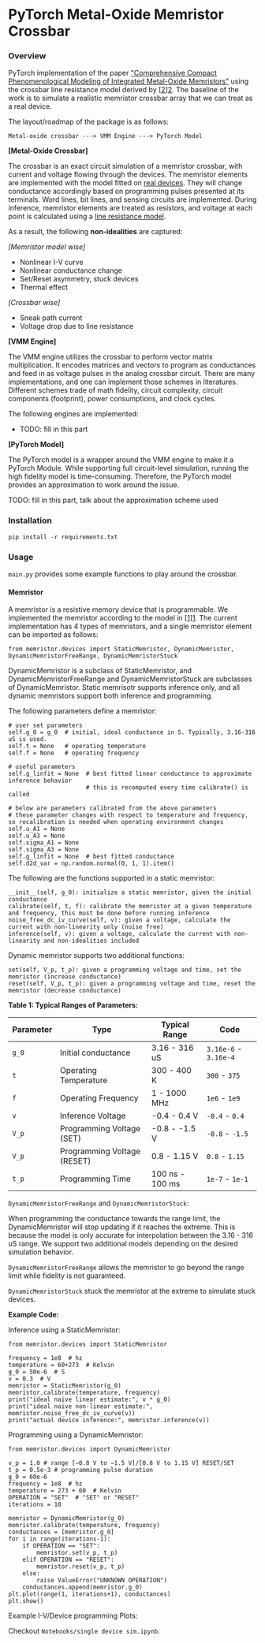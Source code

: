 
# PyTorch Metal-Oxide Memristor Crossbar

### Overview

PyTorch implementation of the paper ["Comprehensive Compact Phenomenological Modeling of Integrated Metal-Oxide Memristors"][1] using the crossbar line resistance model derived by [[2]][2]. The baseline of the work is to simulate a realistic memristor crossbar array that we can treat as a real device.

The layout/roadmap of the package is as follows:

```
Metal-oxide crossbar ---> VMM Engine ---> PyTorch Model
```

**[Metal-Oxide Crossbar]** 

The crossbar is an exact circuit simulation of a memristor crossbar, with current and voltage flowing through the devices. 
The memristor elements are implemented with the model fitted on [real devices][1]. 
They will change conductance accordingly based on programming pulses presented at its terminals. 
Word lines, bit lines, and sensing circuits are implemented. 
During inference, memristor elements are treated as resistors, and voltage at each point is calculated using a [line resistance model][2].

As a result, the following **non-idealities** are captured:

_[Memristor model wise]_
- Nonlinear I-V curve
- Nonlinear conductance change
- Set/Reset asymmetry, stuck devices
- Thermal effect

_[Crossbar wise]_
- Sneak path current
- Voltage drop due to line resistance

**[VMM Engine]** 

The VMM engine utilizes the crossbar to perform vector matrix multiplication. 
It encodes matrices and vectors to program as conductances and feed in as voltage pulses in the analog crossbar circuit. 
There are many implementations, and one can implement those schemes in literatures. 
Different schemes trade of math fidelity, circuit complexity, circuit components (footprint), power consumptions, and clock cycles.

The following engines are implemented:

- TODO: fill in this part

**[PyTorch Model]**

The PyTorch model is a wrapper around the VMM engine to make it a PyTorch Module. 
While supporting full circuit-level simulation, running the high fidelity model is time-consuming. 
Therefore, the PyTorch model provides an approximation to work around the issue. 

TODO: fill in this part, talk about the approximation scheme used

### Installation

```
pip install -r requirements.txt
```

### Usage

`main.py` provides some example functions to play around the crossbar.

#### **Memristor**

A memristor is a resistive memory device that is programmable. 
We implemented the memristor according to the model in [[1]][1].
The current implementation has 4 types of memristors, and a single memristor element can be imported as follows:

```
from memristor.devices import StaticMemristor, DynamicMemristor, DynamicMemristorFreeRange, DynamicMemristorStuck
```

DynamicMemristor is a subclass of StaticMemristor, and DynamicMemristorFreeRange and DynamicMemristorStuck are subclasses of DynamicMemristor.
Static memrisotr supports inference only, and all dynamic memristors support both inference and programming. 

The following parameters define a memristor:

```
# user set parameters
self.g_0 = g_0  # initial, ideal conductance in S. Typically, 3.16-316 uS is used.
self.t = None   # operating temperature
self.f = None   # operating frequency

# useful parameters
self.g_linfit = None  # best fitted linear conductance to approximate inference behavior
                      # this is recomputed every time calibrate() is called

# below are parameters calibrated from the above parameters
# these parameter changes with respect to temperature and frequency, so recalibration is needed when operating environment changes
self.u_A1 = None
self.u_A3 = None
self.sigma_A1 = None
self.sigma_A3 = None
self.g_linfit = None  # best fitted conductance
self.d2d_var = np.random.normal(0, 1, 1).item()
```

The following are the functions supported in a static memristor:

```
__init__(self, g_0): initialize a static memristor, given the initial conductance
calibrate(self, t, f): calibrate the memristor at a given temperature and frequency, this must be done before running inference
noise_free_dc_iv_curve(self, v): given a voltage, calculate the current with non-linearity only (noise free)
inference(self, v): given a voltage, calculate the current with non-linearity and non-idealities included
```

Dynamic memristor supports two additional functions:

```
set(self, V_p, t_p): given a programming voltage and time, set the memristor (increase conductance)
reset(self, V_p, t_p): given a programming voltage and time, reset the memristor (decrease conductance)
```

**Table 1: Typical Ranges of Parameters:**

| Parameter | Type                      | Typical Range   | Code                  |
|-----------|---------------------------|-----------------|-----------------------|
| `g_0`     | Initial conductance       | 3.16 - 316 uS   | `3.16e-6` - `3.16e-4` |
| `t`       | Operating Temperature     | 300 - 400 K     | `300` - `375`         |
| `f`       | Operating Frequency       | 1 - 1000 MHz    | `1e6` - `1e9`         |
| `v`       | Inference Voltage         | -0.4 - 0.4 V    | `-0.4` - `0.4`        |
| `V_p`     | Programming Voltage (SET) | -0.8 - -1.5 V   | `-0.8` - `-1.5`       |
| `V_p`     | Programming Voltage (RESET) | 0.8 - 1.15 V    | `0.8` - `1.15`        |
| `t_p`     | Programming Time          | 100 ns - 100 ms | `1e-7` - `1e-1`       |

`DynamicMemristorFreeRange` and `DynamicMemristorStuck`:

When programming the conductance towards the range limit, the DynamicMemristor will stop updating if it reaches the extreme.
This is because the model is only accurate for interpolation between the 3.16 - 316 uS range. 
We support two additional models depending on the desired simulation behavior.

`DynamicMemristorFreeRange` allows the memristor to go beyond the range limit while fidelity is not guaranteed.

`DynamicMemristorStuck` stuck the memristor at the extreme to simulate stuck devices.

**Example Code:**

Inference using a StaticMemristor:

```
from memristor.devices import StaticMemristor

frequency = 1e8  # hz
temperature = 60+273  # Kelvin
g_0 = 50e-6  # S
v = 0.3  # V
memristor = StaticMemristor(g_0)
memristor.calibrate(temperature, frequency)
print("ideal naive linear estimate:", v * g_0)
print("ideal naive non-linear estimate:", memristor.noise_free_dc_iv_curve(v))
print("actual device inference:", memristor.inference(v))
```

Programming using a DynamicMemristor:

```
from memristor.devices import DynamicMemristor

v_p = 1.0 # range [−0.8 V to −1.5 V]/[0.8 V to 1.15 V] RESET/SET
t_p = 0.5e-3 # programming pulse duration
g_0 = 60e-6
frequency = 1e8  # hz
temperature = 273 + 60  # Kelvin
OPERATION = "SET"  # "SET" or "RESET"
iterations = 10

memristor = DynamicMemristor(g_0)
memristor.calibrate(temperature, frequency)
conductances = [memristor.g_0]
for i in range(iterations-1):
    if OPERATION == "SET":
        memristor.set(v_p, t_p)
    elif OPERATION == "RESET":
        memristor.reset(v_p, t_p)
    else:
        raise ValueError("UNKNOWN OPERATION")
    conductances.append(memristor.g_0)
plt.plot(range(1, iterations+1), conductances)
plt.show()
```

Example I-V/Device programming Plots: 

Checkout `Notebooks/single device sim.ipynb`.

[1]: https://ieeexplore.ieee.org/abstract/document/9047174
[2]: https://ieeexplore.ieee.org/document/6473873
